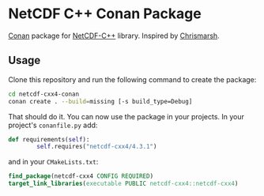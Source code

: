 # NetCDF C++ Conan Package

[Conan](https://conan.io) package for [NetCDF-C++](https://github.com/Unidata/netcdf-cxx4/tree/master) library. Inspired by [Chrismarsh](https://github.com/Chrismarsh/conan-netcdf-cxx4/tree/stable/4.x).

## Usage
Clone this repository and run the following command to create the package:

```bash
cd netcdf-cxx4-conan
conan create . --build=missing [-s build_type=Debug]
```
That should do it. You can now use the package in your projects.
In your project's `conanfile.py` add:
```python
def requirements(self):
        self.requires("netcdf-cxx4/4.3.1")
```
and in your `CMakeLists.txt`:
```cmake
find_package(netcdf-cxx4 CONFIG REQUIRED)
target_link_libraries(executable PUBLIC netcdf-cxx4::netcdf-cxx4)
```
